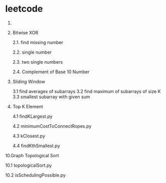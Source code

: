 # leetcode


1.

2. Bitwise XOR

   2.1. find missing  number

   2.2. single number
   
   2.3. two single numbers
   
   2.4. Complement of Base 10 Number
3. Sliding Window

   3.1 find averages of subarrays
   3.2 find maximum of subarrays of size K
   3.3 smallest subarray with given sum
   
4. Top K Element

   4.1 findKLargest.py
   
   4.2 minimumCostToConnectRopes.py
   
   4.3 kClosest.py
   
   4.4 findKthSmallest.py

10.Graph Topological Sort

   10.1 topologicalSort.py

   10.2 isSchedulingPossible.py

